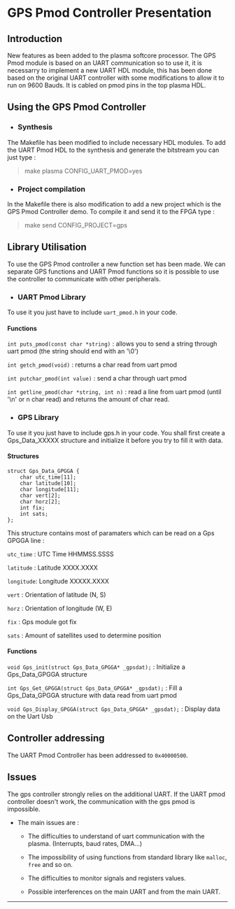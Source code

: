 # GPS Pmod Controller Presentation

## Introduction

New features as been added to the plasma softcore processor. The GPS Pmod module is based on an UART communication so to use it, it is necessarry to implement a new UART HDL module, this has been done based on the original UART controller with some modifications to allow it to run on 9600 Bauds. It is cabled on pmod pins in the top plasma HDL.

## Using the GPS Pmod Controller

-   ### Synthesis
The Makefile has been modified to include necessary HDL modules. To add the UART Pmod HDL to the synthesis and generate the bitstream you can just type : 
> make plasma CONFIG_UART_PMOD=yes
- ### Project compilation
In the Makefile there is also modification to add a new project which is the GPS Pmod Controller demo. To compile it and send it to the FPGA type : 
> make send CONFIG_PROJECT=gps

## Library Utilisation

To use the GPS Pmod controller a new function set has been made. We can separate GPS functions and UART Pmod functions so it is possible to use the controller to communicate with other peripherals.

 - ### UART Pmod Library
To use it you just have to include `uart_pmod.h` in your code.
#### Functions
`int puts_pmod(const char *string)` : allows you to send a string through uart pmod (the string should end with an '\0')

`int getch_pmod(void)` : returns a char read from uart pmod

`int putchar_pmod(int value)` : send a char through uart pmod

`int getline_pmod(char *string, int n)` : read a line from uart pmod (until '\n' or n char read) and returns the amount of char read.


- ### GPS Library
To use it you just have to include gps.h in your code. You shall first create a Gps_Data_XXXXX structure and initialize it before you try to fill it with data.
#### Structures
    struct Gps_Data_GPGGA {
        char utc_time[11];    
        char latitude[10];    
        char longitude[11];    
        char vert[2];    
        char horz[2];    
        int fix;    
        int sats;    
    };


This structure contains most of paramaters which can be read on a Gps GPGGA line :

`utc_time` : UTC Time HHMMSS.SSSS

`latitude` : Latitude XXXX.XXXX

`longitude`: Longitude XXXXX.XXXX

`vert` : Orientation of latitude (N, S)

`horz` : Orientation of longitude (W, E)

`fix` : Gps module got fix

`sats` : Amount of satellites used to determine position


#### Functions
`void Gps_init(struct Gps_Data_GPGGA* _gpsdat);` : Initialize a Gps_Data_GPGGA structure

`int Gps_Get_GPGGA(struct Gps_Data_GPGGA* _gpsdat);` : Fill a Gps_Data_GPGGA structure with data read from uart pmod

`void Gps_Display_GPGGA(struct Gps_Data_GPGGA* _gpsdat);` : Display data on the Uart Usb


## Controller addressing

The UART Pmod Controller has been addressed to `0x40000500`.

## Issues

The gps controller strongly relies on the additional UART. If the UART pmod controller doesn't work, the communication with the gps pmod is impossible.

* The main issues are :

    *  The difficulties to understand of uart communication with the plasma. (Interrupts, baud rates, DMA...)

    * The impossibility of using functions from standard library like `malloc`, `free` and so on.

    * The difficulties to monitor signals and registers values.

    * Possible interferences on the main UART and from the main UART.

----------

